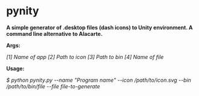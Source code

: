 # pynity

**A simple generator of .desktop files (dash icons) to Unity environment. A command line alternative to Alacarte.**


**Args:**

*[1] Name of app*
*[2] Path to icon*
*[3] Path to bin*
*[4] Name of file*

**Usage:**

*$ python pynity.py --name "Program name" --icon /path/to/icon.svg --bin /path/to/bin/file --file file-to-generate*
